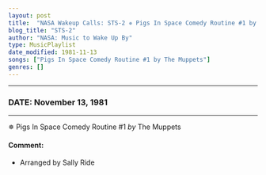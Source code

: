 ```yaml
---
layout: post
title:  "NASA Wakeup Calls: STS-2 ✵ Pigs In Space Comedy Routine #1 by The Muppets ✵ November 13, 1981"
blog_title: "STS-2"
author: "NASA: Music to Wake Up By"
type: MusicPlaylist
date_modified: 1981-11-13
songs: ["Pigs In Space Comedy Routine #1 by The Muppets"]
genres: []
---
```


----
### DATE: November 13, 1981
----
✵ Pigs In Space Comedy Routine #1 *by* The Muppets  

#### Comment:
* Arranged by Sally Ride



<br/>
<center>
	<a target="_blank"
	   href="https://twitter.com/intent/tweet?hashtags=Space,NASA,Playlist,NASAWakeupCalls,SpaceProgram&text=🚀 {{ page.author}}, '{{ page.songs.first }}' {{ page.title }}, {{ site.url }}{{ page.url }}&via=nasawakeupcalls"><i class="fab fa-twitter" title="Tweet this page" alt="Tweet this page" style="font-size: 1.3em;"></i></a>
	&nbsp; 	<i class="fas fa-user-astronaut" style="font-size: 1.5em;"></i> &nbsp;
    <a id="custom_amazon_link"
       type="amzn" search="#"
       category="popular music">
    <i class="fab fa-amazon" style="font-size: 1.3em;"></i></a>
</center>

<!-- Randomly resolve an individual entry from a song array -->
<script src="/assets/javascript/seedrandom.min.js"></script>
<script>
  var wake_me_up = ["Pigs In Space Comedy Routine #1 by The Muppets"];
  var prng = new Math.seedrandom();
  function randomSong() {
    song = wake_me_up[Math.floor(Math.random() * wake_me_up.length)];
    var amazon_link = document.getElementById("custom_amazon_link");
    amazon_link.setAttribute("search", song);
  }
  window.onload = randomSong();
</script>
